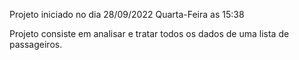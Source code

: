 Projeto iniciado no dia 28/09/2022 Quarta-Feira as 15:38

Projeto consiste em analisar e tratar todos os dados de uma lista de passageiros.